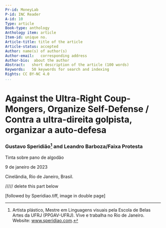 ```yaml
---
Pr-id: MoneyLab
P-id: INC Reader
A-id: 10
Type: article
Book-type: anthology
Anthology item: article
Item-id: unique no.
Article-title: title of the article
Article-status: accepted
Author: name(s) of author(s)
Author-email:   corresponding address
Author-bio:  about the author
Abstract:   short description of the article (100 words)
Keywords:   50 keywords for search and indexing
Rights: CC BY-NC 4.0
...
```



# Against the Ultra-Right Coup-Mongers, Organize Self-Defense / Contra a ultra-direita golpista, organizar a auto-defesa

### Gustavo Speridião[^1] and Leandro Barboza/Faixa Protesta 

Tinta sobre pano de algodão

9 de janeiro de 2023

Cinelândia, Rio de Janeiro, Brasil.

///// delete this part below

\[followed by Speridiao.tiff, image in double page\]

[^1]: Artista plástico, Mestre em Linguagens visuais pela Escola de
    Belas Artes da UFRJ (PPGAV-UFRJ). Vive e trabalha no Rio de Janeiro.
    Website: www.speridiao.com.
